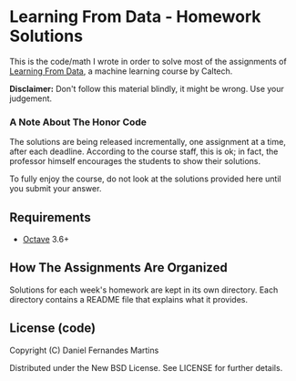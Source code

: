 # Learning From Data - Homework Solutions

This is the code/math I wrote in order to solve most of the assignments of
[Learning From Data](https://www.edx.org/course/caltechx/cs1156x/learning-data/1120),
a machine learning course by Caltech.

**Disclaimer:** Don't follow this material blindly, it might be wrong. Use
your judgement.

### A Note About The Honor Code

The solutions are being released incrementally, one assignment at a time,
after each deadline. According to the course staff, this is ok; in fact, the
professor himself encourages the students to show their solutions.

To fully enjoy the course, do not look at the solutions provided here until you
submit your answer.

## Requirements

* [Octave](http://www.gnu.org/software/octave/) 3.6+

## How The Assignments Are Organized

Solutions for each week's homework are kept in its own directory. Each directory
contains a README file that explains what it provides.

## License (code)

Copyright (C) Daniel Fernandes Martins

Distributed under the New BSD License. See LICENSE for further details.

